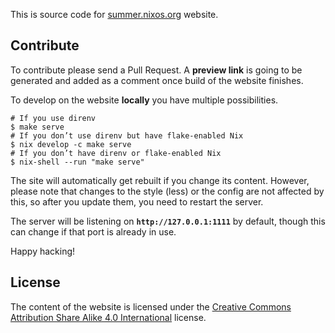 This is source code for [summer.nixos.org](https://summer.nixos.org) website.


## Contribute

To contribute please send a Pull Request. A **preview link** is going to be
generated and added as a comment once build of the website finishes.

To develop on the website **locally** you have multiple possibilities.

```console
# If you use direnv
$ make serve
# If you don’t use direnv but have flake-enabled Nix
$ nix develop -c make serve
# If you don’t have direnv or flake-enabled Nix
$ nix-shell --run "make serve"
```

The site will automatically get rebuilt if you change its content.
However, please note that changes to the style (less) or the config are not affected by this,
so after you update them,
you need to restart the server.

The server will be listening on **`http://127.0.0.1:1111`** by default,
though this can change if that port is already in use.

Happy hacking!


## License

The content of the website is licensed under the [Creative Commons Attribution
Share Alike 4.0 International](LICENSE.txt) license.

